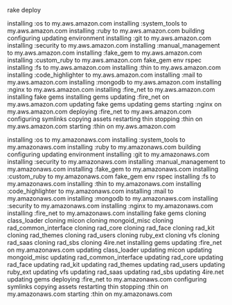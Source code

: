 rake deploy

installing :os to my.aws.amazon.com
installing :system_tools to my.aws.amazon.com
installing :ruby to my.aws.amazon.com
  building
  configuring
  updating environment
installing :git to my.aws.amazon.com
installing :security to my.aws.amazon.com
installing :manual_management to my.aws.amazon.com
installing :fake_gem to my.aws.amazon.com
installing :custom_ruby to my.aws.amazon.com
  fake_gem env
  rspec
installing :fs to my.aws.amazon.com
installing :thin to my.aws.amazon.com
installing :code_highlighter to my.aws.amazon.com
installing :mail to my.aws.amazon.com
installing :mongodb to my.aws.amazon.com
installing :nginx to my.aws.amazon.com
installing :fire_net to my.aws.amazon.com
  installing fake gems
  installing gems
updating :fire_net on my.aws.amazon.com
  updating fake gems
  updating gems
starting :nginx on my.aws.amazon.com
deploying :fire_net to my.aws.amazon.com
  configuring
  symlinks
  copying assets
  restarting thin
stopping :thin on my.aws.amazon.com
starting :thin on my.aws.amazon.com














































installing :os to my.amazonaws.com
installing :system_tools to my.amazonaws.com
installing :ruby to my.amazonaws.com
  building
  configuring
  updating environment
installing :git to my.amazonaws.com
installing :security to my.amazonaws.com
installing :manual_management to my.amazonaws.com
installing :fake_gem to my.amazonaws.com
installing :custom_ruby to my.amazonaws.com
  fake_gem env
  rspec
installing :fs to my.amazonaws.com
installing :thin to my.amazonaws.com
installing :code_highlighter to my.amazonaws.com
installing :mail to my.amazonaws.com
installing :mongodb to my.amazonaws.com
installing :security to my.amazonaws.com
installing :nginx to my.amazonaws.com
installing :fire_net to my.amazonaws.com
  installing fake gems
    cloning class_loader
    cloning micon
    cloning mongoid_misc
    cloning rad_common_interface
    cloning rad_core
    cloning rad_face
    cloning rad_kit
    cloning rad_themes
    cloning rad_users
    cloning ruby_ext
    cloning vfs
    cloning rad_saas
    cloning rad_sbs
    cloning 4ire.net
  installing gems
updating :fire_net on my.amazonaws.com
    updating class_loader
    updating micon
    updating mongoid_misc
    updating rad_common_interface
    updating rad_core
    updating rad_face
    updating rad_kit
    updating rad_themes
    updating rad_users
    updating ruby_ext
    updating vfs
    updating rad_saas
    updating rad_sbs
    updating 4ire.net
  updating gems
deploying :fire_net to my.amazonaws.com
  configuring
  symlinks
  copying assets
  restarting thin
stopping :thin on my.amazonaws.com
starting :thin on my.amazonaws.com

